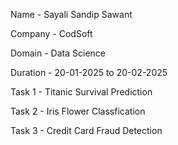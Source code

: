 Name - Sayali Sandip Sawant

Company - CodSoft

Domain - Data Science

Duration - 20-01-2025 to 20-02-2025

Task 1 - Titanic Survival Prediction

Task 2 - Iris Flower Classfication

Task 3 - Credit Card Fraud Detection
